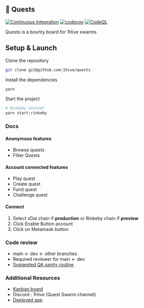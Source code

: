 ## 🌟 Quests

[![Continuous Integration](https://github.com/1Hive/quests/actions/workflows/continuous-integration.yml/badge.svg?branch=main)](https://github.com/1Hive/quests/actions/workflows/continuous-integration.yml)
[![codecov](https://codecov.io/gh/1hive/quests/branch/main/graph/badge.svg?token=IDwI3r7ExZ)](https://codecov.io/gh/1hive/quests)
[![CodeQL](https://github.com/1Hive/quests/actions/workflows/codeql-analysis.yml/badge.svg?branch=main)](https://github.com/1Hive/quests/actions/workflows/codeql-analysis.yml)

Quests is a bounty board for 1Hive swarms.

## Setup & Launch

Clone the repository

```sh
git clone git@github.com:1hive/quests
```

Install the dependencies

```sh
yarn
```

Start the project

```sh
# Rinkeby testnet
yarn start:rinkeby
```

### Docs

#### Anonymous features

- Browse quests
- Filter Quests

#### Account connected features

- Play quest
- Create quest
- Fund quest
- Challenge quest

#### Connect

1. Select xDai chain if **production** or Rinkeby chain if **preview**
2. Click Enable Button account
3. Click on Metamask button

### Code review
- main <- dev <- other branches
- Required reviewer for main <- dev
- [Suggested QA sanity routine](https://hackmd.io/@Gossman/HkLGbAHPc)

### Additional Resources

- [Kanban board](https://app.zenhub.com/workspaces/quests-6092dda4c272a5000e858266/board)
- Discord : 1Hive (Quest Swarm channel)
- [Deployed app](https://quests.1hive.org/)
